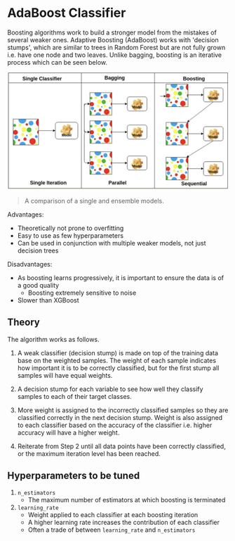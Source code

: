 # AdaBoost Classifier

Boosting algorithms work to build a stronger model from the mistakes of several weaker ones. Adaptive Boosting (AdaBoost) works with 'decision stumps', which are similar to trees in Random Forest but are not fully grown i.e. have one node and two leaves. Unlike bagging, boosting is an iterative process which can be seen below.

<p align='center'>
  <img src='images/ensemble-comparison.png' width='600'>
</p>

> A comparison of a single and ensemble models.

Advantages:
- Theoretically not prone to overfitting
- Easy to use as few hyperparameters
- Can be used in conjunction with multiple weaker models, not just decision trees

Disadvantages:
- As boosting learns progressively, it is important to ensure the data is of a good quality
  - Boosting extremely sensitive to noise
- Slower than XGBoost

## Theory

The algorithm works as follows.

1. A weak classifier (decision stump) is made on top of the training data base on the weighted samples. The weight of each sample indicates how important it is to be correctly classified, but for the first stump all samples will have equal weights.

2. A decision stump for each variable to see how well they classify samples to each of their target classes.

3. More weight is assigned to the incorrectly classified samples so they are classified correctly in the next decision stump. Weight is also assigned to each classifier based on the accuracy of the classifier i.e. higher accuracy will have a higher weight.

4. Reiterate from Step 2 until all data points have been correctly classified, or the maximum iteration level has been reached.

## Hyperparameters to be tuned

1. `n_estimators`
    - The maximum number of estimators at which boosting is terminated
2. `learning_rate`
    - Weight applied to each classifier at each boosting iteration
    - A higher learning rate increases the contribution of each classifier
    - Often a trade of between `learning_rate` and `n_estimators`